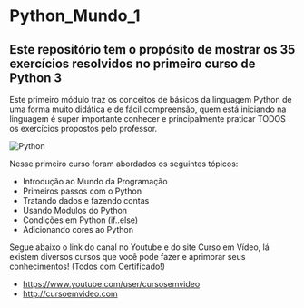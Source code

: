# Python_Mundo_1

## Este repositório tem o propósito de mostrar os 35 exercícios resolvidos no primeiro curso de Python 3

Este primeiro módulo traz os conceitos de básicos da linguagem Python de uma forma muito didática e de fácil compreensão, quem está iniciando na linguagem é super importante 
conhecer e principalmente praticar TODOS os exercícios propostos pelo professor.

![Python](https://www.cursoemvideo.com/wp-content/uploads/2019/09/Python3%E2%80%93Mundo1-300x300.png)

Nesse primeiro curso foram abordados os seguintes tópicos:

- Introdução ao Mundo da Programação
- Primeiros passos com o Python
- Tratando dados e fazendo contas
- Usando Módulos do Python
- Condições em Python (if..else)
- Adicionando cores ao Python

Segue abaixo o link do canal no Youtube e do site Curso em Vídeo, lá existem diversos cursos que você pode fazer e aprimorar seus conhecimentos! (Todos com Certificado!)

- https://www.youtube.com/user/cursosemvideo
- http://cursoemvideo.com
